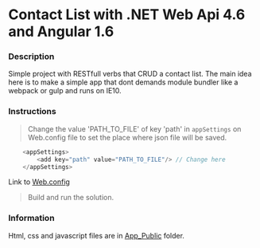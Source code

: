 # Contact List with .NET Web Api 4.6 and Angular 1.6

### Description

Simple project with RESTfull verbs that CRUD a contact list.
The main idea here is to make a simple app that dont demands module bundler like a webpack or gulp and runs on IE10.

### Instructions

> Change the value 'PATH_TO_FILE' of key 'path' in `appSettings` on Web.config file to set the place where json file will be saved.

```javascript
	<appSettings>
		<add key="path" value="PATH_TO_FILE"/> // Change here
	</appSettings>
```

Link to [Web.config](https://github.com/darkfrontcode/JsonConverter/blob/master/JsonConverter/Web.config)

> Build and run the solution.

### Information

Html, css and javascript files are in [App_Public](https://github.com/darkfrontcode/JsonConverter/tree/master/JsonConverter/App_Public) folder.


